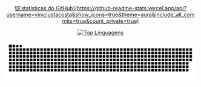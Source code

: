 <div align="center">
  <a href="https://github.com/viniciustacosta">
![Estatísticas do GitHub](https://github-readme-stats.vercel.app/api?username=viniciustacosta&show_icons=true&theme=aura&include_all_commits=true&count_private=true)

![Top Linguagens](https://github-readme-stats.vercel.app/api/top-langs/?username=viniciustacosta&layout=compact&langs_count=9&theme=aura)


</div>

<picture>
  <source media="(prefers-color-scheme: dark)" srcset="https://raw.githubusercontent.com/viniciustacosta/viniciustacosta/output/github-contribution-grid-snake-dark.svg">
  <source media="(prefers-color-scheme: light)" srcset="https://raw.githubusercontent.com/viniciustacosta/viniciustacosta/output/github-contribution-grid-snake.svg">
  <img alt="github contribution grid snake animation" src="https://raw.githubusercontent.com/viniciustacosta/viniciustacosta/output/github-contribution-grid-snake.svg">
</picture>
